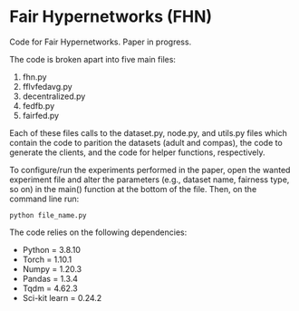 # Fair Hypernetworks (FHN)
Code for Fair Hypernetworks. Paper in progress.

The code is broken apart into five main files: 

1. fhn.py
2. fflvfedavg.py
3. decentralized.py
4. fedfb.py
5. fairfed.py

Each of these files calls to the dataset.py, node.py, and utils.py files which contain the code to parition the datasets (adult and compas), the code to generate the clients, and the code for helper functions, respectively. 

To configure/run the experiments performed in the paper, open the wanted experiment file and alter the parameters (e.g., dataset name, fairness type, so on) in the main() function at the bottom of the file. Then, on the command line run: 

    python file_name.py

The code relies on the following dependencies: 
 * Python = 3.8.10
 * Torch = 1.10.1
 * Numpy = 1.20.3
 * Pandas = 1.3.4
 * Tqdm = 4.62.3
 * Sci-kit learn = 0.24.2